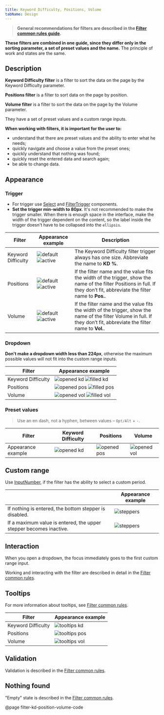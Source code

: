 ```yaml
---
title: Keyword Difficulty, Positions, Volume
tabName: Design
---
```


> **General recommendations for filters are described in the [Filter common rules guide](/filter-group/filter-rules/).**

**These filters are combined in one guide, since they differ only in the sorting parameter, a set of preset values and the name.** The principle of work and states are the same.

## Description

**Keyword Difficulty filter** is a filter to sort the data on the page by the Keyword Difficulty parameter.

**Positions filter** is a filter to sort data on the page by position.

**Volume filter** is a filter to sort the data on the page by the Volume parameter.

They have a set of preset values and a custom range inputs.

**When working with filters, it is important for the user to:**

- understand that there are preset values and the ability to enter what he needs;
- quickly navigate and choose a value from the preset ones;
- quickly understand that nothing was found;
- quickly reset the entered data and search again;
- be able to change data.

## Appearance

### Trigger

- For trigger use [Select](/components/select/) and [FilterTrigger](/components/filter-trigger/) components.
- **Set the trigger min-width to 80px**. It's not recommended to make the trigger smaller. When there is enough space in the interface, make the width of the trigger dependent on the content, so the label inside the trigger doesn't have to be collapsed into the `ellipsis`.

| Filter             | Appearance example                                                      | Description                                                                                                                                                                |
| ------------------ | ----------------------------------------------------------------------- | -------------------------------------------------------------------------------------------------------------------------------------------------------------------------- |
| Keyword Difficulty | ![default](static/placeholder-kd.png) ![active](static/active-kd.png)   | The Keyword Difficulty filter trigger always has one size. Abbreviate the name to **KD %**.                                                                                |
| Positions          | ![default](static/placeholder-pos.png) ![active](static/active-pos.png) | If the filter name and the value fits the width of the trigger, show the name of the filter Positions in full. If they don’t fit, abbreviate the filter name to **Pos.**. |
| Volume             | ![default](static/placeholder-vol.png) ![active](static/active-vol.png) | If the filter name and the value fits the width of the trigger, show the name of the filter Volume in full. If they don’t fit, abbreviate the filter name to **Vol.**.    |

### Dropdown

**Don't make a dropdown width less than 224px**, otherwise the maximum possible values will not fit into the custom range inputs.

| Filter             | Appearance example                                                        |
| ------------------ | ------------------------------------------------------------------------- |
| Keyword Difficulty | ![opened kd](static/opened-kd.png) ![filled kd](static/filled-kd.png)     |
| Positions          | ![opened pos](static/opened-pos.png) ![filled pos](static/filled-pos.png) |
| Volume             | ![opened vol](static/opened-vol.png) ![filled vol](static/filled-vol.png) |

### Preset values

> Use an en dash, not a hyphen, between values – `Opt/Alt` + `-`.

| Filter             | Keyword Difficulty                 | Positions                            | Volume                               |
| ------------------ | ---------------------------------- | ------------------------------------ | ------------------------------------ |
| Appearance example | ![opened kd](static/opened-kd.png) | ![opened pos](static/opened-pos.png) | ![opened vol](static/opened-vol.png) |

## Custom range

Use [InputNumber](/components/input-number/), if the filter has the ability to select a custom period.

|                                                                    | Appearance example                   |
| ------------------------------------------------------------------ | ------------------------------------ |
| If nothing is entered, the bottom stepper is disabled.             | ![steppers](static/steppers.png)     |
| If a maximum value is entered, the upper stepper becomes inactive. | ![steppers](static/steppers-max.png) |

## Interaction

When you open a dropdown, the focus immediately goes to the first custom range input.

Working and interacting with the filter are described in detail in the [Filter common rules](/filter-group/filter-rules/).

## Tooltips

For more information about tooltips, see [Filter common rules](/filter-group/filter-rules/).

| Filter             | Appearance example                       |
| ------------------ | ---------------------------------------- |
| Keyword Difficulty | ![tooltips kd](static/tooltips-kd.png)   |
| Positions          | ![tooltips pos](static/tooltips-pos.png) |
| Volume             | ![tooltips vol](static/tooltips.png)     |

## Validation

Validation is described in the [Filter common rules](/filter-group/filter-rules/).

## Nothing found

"Empty" state is described in the [Filter common rules](/filter-group/filter-rules/).

@page filter-kd-position-volume-code
